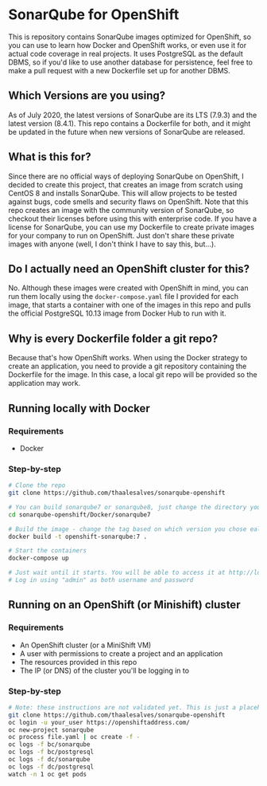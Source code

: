 # SonarQube for OpenShift
This is repository contains SonarQube images optimized for OpenShift, so you can use to learn how Docker and OpenShift works, or even use it for actual code coverage in real projects. It uses PostgreSQL as the default DBMS, so if you'd like to use another database for persistence, feel free to make a pull request with a new Dockerfile set up for another DBMS. 

## Which Versions are you using?
As of July 2020, the latest versions of SonarQube are its LTS (7.9.3) and the latest version (8.4.1). This repo contains a Dockerfile for both, and it might be updated in the future when new versions of SonarQube are released. 

## What is this for?
Since there are no official ways of deploying SonarQube on OpenShift, I decided to create this project, that creates an image from scratch using CentOS 8 and installs SonarQube. This will allow projects to be tested against bugs, code smells and security flaws on OpenShift. Note that this repo creates an image with the community version of SonarQube, so checkout their licenses before using this with enterprise code. If you have a license for SonarQube, you can use my Dockerfile to create private images for your company to run on OpenShift. Just don't share these private images with anyone (well, I don't think I have to say this, but...).

## Do I actually need an OpenShift cluster for this?
No. Although these images were created with OpenShift in mind, you can run them locally using the ```docker-compose.yaml``` file I provided for each image, that starts a container with one of the images in this repo and pulls the official PostgreSQL 10.13 image from Docker Hub to run with it. 

## Why is every Dockerfile folder a git repo?
Because that's how OpenShift works. When using the Docker strategy to create an application, you need to provide a git repository containing the Dockerfile for the image. In this case, a local git repo will be provided so the application may work.

## Running locally with Docker
### Requirements
* Docker

### Step-by-step
```bash
# Clone the repo
git clone https://github.com/thaalesalves/sonarqube-openshift

# You can build sonarqube7 or sonarqube8, just change the directory you'll cd into
cd sonarqube-openshift/Docker/sonarqube7

# Build the image - change the tag based on which version you chose ealier
docker build -t openshift-sonarqube:7 .

# Start the containers
docker-compose up

# Just wait until it starts. You will be able to access it at http://localhost:9000 with your browser
# Log in using "admin" as both username and password
```

## Running on an OpenShift (or Minishift) cluster
### Requirements
* An OpenShift cluster (or a MiniShift VM)
* A user with permissions to create a project and an application
* The resources provided in this repo
* The IP (or DNS) of the cluster you'll be logging in to
  
### Step-by-step
```bash
# Note: these instructions are not validated yet. This is just a placeholder. I'm still working on the project. You can still use Docker to build and run the image though, without OpenShift. Just follow the other set of instructions and you'll be good to go.
git clone https://github.com/thaalesalves/sonarqube-openshift
oc login -u your_user https://openshiftaddress.com/
oc new-project sonarqube
oc process file.yaml | oc create -f -
oc logs -f bc/sonarqube
oc logs -f bc/postgresql
oc logs -f dc/sonarqube
oc logs -f dc/postgresql
watch -n 1 oc get pods
```